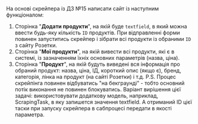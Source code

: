 На основі скрейпера із ДЗ №15 написати сайт із наступним функціоналом:
1. Сторінка "**Додати продукти**", на якій буде `textfield`, в який можна ввести будь-яку кількість `ID` продуктів. При відправленні форми повинен запуститись скрейпер і зібрати всі продукти із обраними `ID` з сайту Розетки.
2. Сторінка "**Мої продукти**", на якій вивести всі продукти, які є в системі, із зазначенням їхніх основних параметрів (назва, ціна).
3. Сторінка "**Продукт**", на якій будуть виведені вся інформація про обраний продукт: назва, ціна, ІД, короткий опис (якщо є), бренд, категорія, лінка на продукт (на сайті Розетки) і т.д.
P.S. Процес скрейпінга повинен відбуватись "на бекграунді" - тобто основний потік виконання не повинен блокуватись. Варіант вирішення цієї задачі: використовувати додаткову модель, наприклад, ScrapingTask, в яку запишется значення textfield. А отриманий ID цієї таски при запуску скрейпера в сабпроцесі передати в якості параметра.